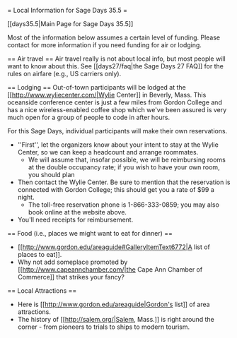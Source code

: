 = Local Information for Sage Days 35.5 =

[[days35.5|Main Page for Sage Days 35.5]]

Most of the information below assumes a certain level of funding.  Please contact for more information if you need funding for air or lodging.

== Air travel ==
Air travel really is not about local info, but most people will want to know about this.  See [[days27/faq|the Sage Days 27 FAQ]] for the rules on airfare (e.g., US carriers only).

== Lodging ==
Out-of-town participants will be lodged at the [[http://www.wyliecenter.com/|Wylie Center]] in Beverly, Mass.  This oceanside conference center is just a few miles from Gordon College and has a nice wireless-enabled coffee shop which we've been assured is very much open for a group of people to code in after hours.  

For this Sage Days, individual participants will make their own reservations.  
 * ''First'', let the organizers know about your intent to stay at the Wylie Center, so we can keep a headcount and arrange roommates.  
   * We will assume that, insofar possible, we will be reimbursing rooms at the double occupancy rate; if you wish to have your own room, you should plan 
 * Then contact the Wylie Center.  Be sure to mention that the reservation is connected with Gordon College; this should get you a rate of $99 a night.  
   * The toll-free reservation phone is 1-866-333-0859; you may also book online at the website above.  
 * You'll need receipts for reimbursement.

== Food (i.e., places we might want to eat for dinner) ==
 * [[http://www.gordon.edu/areaguide#GalleryItemText6772|A list of places to eat]].
 * Why not add someplace promoted by [[http://www.capeannchamber.com/|the Cape Ann Chamber of Commerce]] that strikes your fancy?

== Local Attractions ==
 * Here is [[http://www.gordon.edu/areaguide|Gordon's list]] of area attractions.
 * The history of [[http://salem.org/|Salem, Mass.]] is right around the corner - from pioneers to trials to ships to modern tourism.
